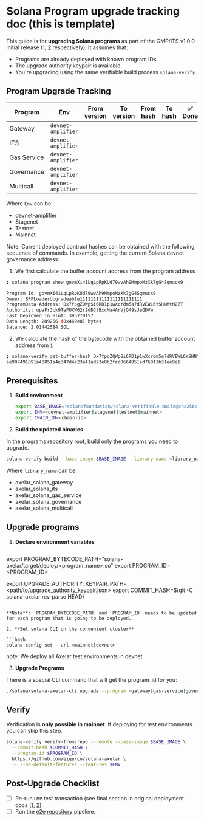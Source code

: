 # Solana Program upgrade tracking doc <Date> (this is template)

This guide is for **upgrading Solana programs** as part of the GMP/ITS v1.0.0 initial release ([1](./2025-07-GMP-v1.0.0.md), [2](./2025-07-ITS-v1.0.0.md) respectively). It assumes that:

- Programs are already deployed with known program IDs.
- The upgrade authority keypair is available.
- You're upgrading using the same verifiable build process `solana-verify`.


## Program Upgrade Tracking

| Program     | Env                | From version | To version | From hash | To hash | ✅ Done |
| ----------- | ------------------ | ------------ | ---------- | --------- | ------- | ------ |
| Gateway     | `devnet-amplifier` |              |            |           |         |        |
| ITS         | `devnet-amplifier` |              |            |           |         |        |
| Gas Service | `devnet-amplifier` |              |            |           |         |        |
| Governance  | `devnet-amplifier` |              |            |           |         |        |
| Multicall   | `devnet-amplifier` |              |            |           |         |        |

Where `Env` can be:

* devnet-amplifier
* Stagenet
* Testnet
* Mainnet

Note: Current deployed contract hashes can be obtained with the following sequence of commands. In example,
getting the current Solana devnet governance address:

1. We first calculate the buffer account address from the program address
```bash
❯ solana program show govmXi41LqLpRpKUd79wvAh9MmpoMzXk7gG4Sqmucx9

Program Id: govmXi41LqLpRpKUd79wvAh9MmpoMzXk7gG4Sqmucx9
Owner: BPFLoaderUpgradeab1e11111111111111111111111
ProgramData Address: Dx7fpgZQWpSi6RD1p1wXcrdm5a7dRVEWL6YSHNMtN2ZT
Authority: upaFrJck9TeFUXW62r2dDJtBxcMa4ArVjQ49sJeGDVw
Last Deployed In Slot: 395770157
Data Length: 289256 (0x469e8) bytes
Balance: 2.01442584 SOL
```
2. We calculate the hash of the bytecode with the obtained buffer account address from `1`
```bash
❯ solana-verify get-buffer-hash Dx7fpgZQWpSi6RD1p1wXcrdm5a7dRVEWL6YSHNMtN2ZT
ae907491891a48851a4e347d4a23a41ad73e8b2fec8664951ed76011b31ee9e1
```

## Prerequisites

1. **Build environment**

   ```bash
   export BASE_IMAGE="solanafoundation/solana-verifiable-build@sha256:979b09eef544de4502a92e28a724a8498a08e2fe506e8905b642e613760403d3"
   export ENV=<devnet-amplifier|stagenet|testnet|mainnet>
   export CHAIN_ID=<chain-id>
   ```

2. **Build the updated binaries**

In the [programs repository](https://github.com/eigerco/solana-axelar) root, build only the programs you need to upgrade.

   ```bash
solana-verify build --base-image $BASE_IMAGE --library-name <library_name> -- --no-default-features --features $ENV

   ```

   Where `library_name` can be:

   * axelar_solana_gateway
   * axelar_solana_its
   * axelar_solana_gas_service
   * axelar_solana_governance
   * axelar_solana_multicall

## Upgrade programs

1. **Declare environment variables**


   ```bash
export PROGRAM_BYTECODE_PATH="solana-axelar/target/deploy/<program_name>.so"
export PROGRAM_ID=<PROGRAM_ID>

export UPGRADE_AUTHORITY_KEYPAIR_PATH=<path/to/upgrade_authority_keypair.json>
export COMMIT_HASH=$(git -C solana-axelar rev-parse HEAD)
   ```

   **Note**: `PROGRAM_BYTECODE_PATH` and `PROGRAM_ID` needs to be updated for each program that is going to be deployed.

2. **Set solana CLI on the convenient cluster**

   ```bash
   solana config set --url <mainnet|devnet>
   ```
   note: We deploy all Axelar test environments in devnet
   

3. **Upgrade Programs**

There is a special CLI command that will get the program_id for you:

```bash
./solana/solana-axelar-cli upgrade --program <gateway|gas-service|governance|its> $PROGRAM_BYTECODE_PATH
```

## Verify

Verification is **only possible in mainnet**. If deploying for test environments you can skip this step.

```bash
solana-verify verify-from-repo --remote --base-image $BASE_IMAGE \
  --commit-hash $COMMIT_HASH \
  --program-id $PROGRAM_ID \
  https://github.com/eigerco/solana-axelar \
  -- --no-default-features --features $ENV
```

## Post-Upgrade Checklist

- [ ] Re-run `GMP` test transaction (see final section in original deployment docs ([1](./2025-07-GMP-v1.0.0.md), [2](./2025-07-ITS-v1.0.0.md)).
- [ ] Run the [e2e repository](https://github.com/eigerco/axelar-solana-e2e) pipeline.
